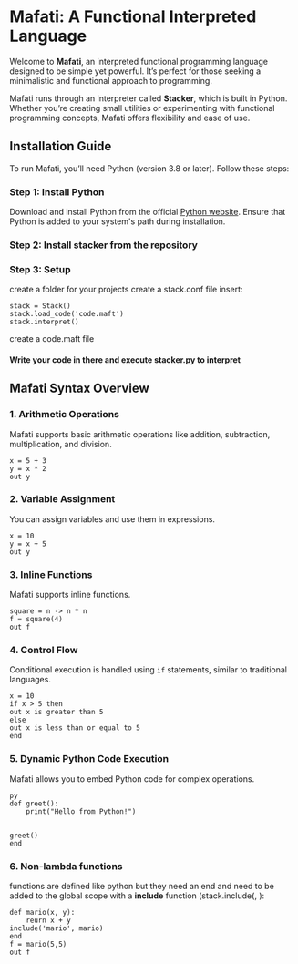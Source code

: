 # Mafati: A Functional Interpreted Language

Welcome to **Mafati**, an interpreted functional programming language designed to be simple yet powerful.
It’s perfect for those seeking a minimalistic and functional approach to programming.

Mafati runs through an interpreter called **Stacker**, which is built in Python. Whether you’re creating small utilities or experimenting with functional programming concepts, Mafati offers flexibility and ease of use.

## Installation Guide

To run Mafati, you’ll need Python (version 3.8 or later). Follow these steps:

### Step 1: Install Python
Download and install Python from the official [Python website](https://www.python.org/downloads/). Ensure that Python is added to your system's path during installation.

### Step 2: Install stacker from the repository

### Step 3: Setup
create a folder for your projects
create a stack.conf file
insert:
```
stack = Stack()
stack.load_code('code.maft')
stack.interpret()
```
create a code.maft file
#### Write your code in there and execute stacker.py to interpret

## Mafati Syntax Overview

### 1. **Arithmetic Operations**
Mafati supports basic arithmetic operations like addition, subtraction, multiplication, and division.

```maf
x = 5 + 3
y = x * 2
out y  
```

### 2. **Variable Assignment**
You can assign variables and use them in expressions.

```maf
x = 10
y = x + 5
out y 
```

### 3. **Inline Functions**
Mafati supports inline functions.

```maf
square = n -> n * n
f = square(4)  
out f
```

### 4. **Control Flow**
Conditional execution is handled using `if` statements, similar to traditional languages.

```maf
x = 10
if x > 5 then
out x is greater than 5
else
out x is less than or equal to 5
end
```

### 5. **Dynamic Python Code Execution**
Mafati allows you to embed Python code for complex operations.

```maf
py
def greet():
    print("Hello from Python!")


greet()
end

```
### 6. **Non-lambda functions**
functions are defined like python but they need an end and need to be added to the global scope with a **include** function (stack.include(<name in the global scope>, <host scope function>):
```maf
def mario(x, y):
    reurn x + y
include('mario', mario)
end
f = mario(5,5)
out f
```
